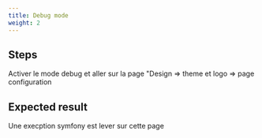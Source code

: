 ```yaml
---
title: Debug mode
weight: 2
---
```

## Steps

Activer le mode debug et aller sur la page "Design => theme et logo => page configuration

## Expected result

Une execption symfony est lever sur cette page

